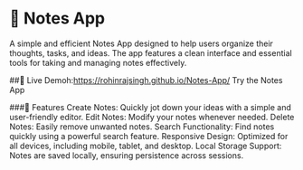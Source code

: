 # 📝 Notes App
A simple and efficient Notes App designed to help users organize their thoughts, tasks, and ideas. The app features a clean interface and essential tools for taking and managing notes effectively.

##🔗 Live Demoh:https://rohinrajsingh.github.io/Notes-App/
Try the Notes App

###🚀 Features
Create Notes: Quickly jot down your ideas with a simple and user-friendly editor.
Edit Notes: Modify your notes whenever needed.
Delete Notes: Easily remove unwanted notes.
Search Functionality: Find notes quickly using a powerful search feature.
Responsive Design: Optimized for all devices, including mobile, tablet, and desktop.
Local Storage Support: Notes are saved locally, ensuring persistence across sessions.
